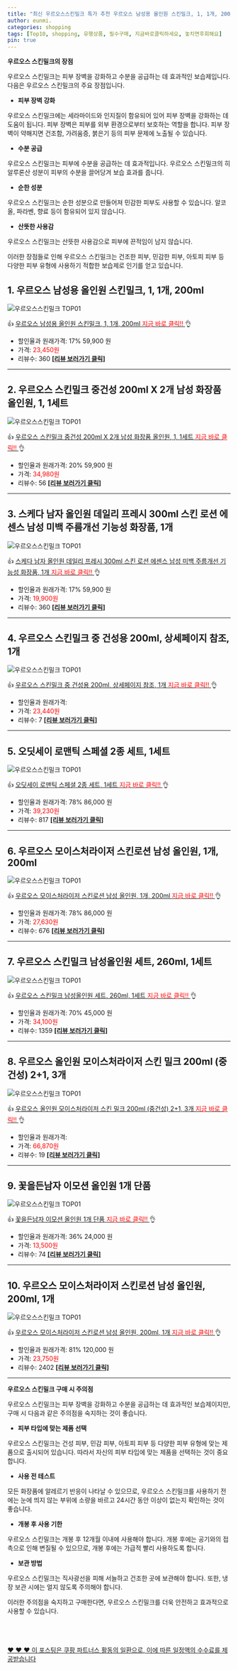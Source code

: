 ```yaml
---
title: "최신 우르오스스킨밀크 특가 추천 우르오스 남성용 올인원 스킨밀크, 1, 1개, 200ml 비교 장점"
author: eunmi.
categories: shopping
tags: [Top10, shopping, 유행상품, 필수구매, 지금바로클릭하세요, 놓치면후회해요]
pin: true
---
```

**우르오스 스킨밀크의 장점**

우르오스 스킨밀크는 피부 장벽을 강화하고 수분을 공급하는 데 효과적인 보습제입니다. 다음은 우르오스 스킨밀크의 주요 장점입니다.

* **피부 장벽 강화**

우르오스 스킨밀크에는 세라마이드와 인지질이 함유되어 있어 피부 장벽을 강화하는 데 도움이 됩니다. 피부 장벽은 피부를 외부 환경으로부터 보호하는 역할을 합니다. 피부 장벽이 약해지면 건조함, 가려움증, 붉은기 등의 피부 문제에 노출될 수 있습니다.

* **수분 공급**

우르오스 스킨밀크는 피부에 수분을 공급하는 데 효과적입니다. 우르오스 스킨밀크의 히알루론산 성분이 피부의 수분을 끌어당겨 보습 효과를 줍니다.

* **순한 성분**

우르오스 스킨밀크는 순한 성분으로 만들어져 민감한 피부도 사용할 수 있습니다. 알코올, 파라벤, 향료 등이 함유되어 있지 않습니다.

* **산뜻한 사용감**

우르오스 스킨밀크는 산뜻한 사용감으로 피부에 끈적임이 남지 않습니다.

이러한 장점들로 인해 우르오스 스킨밀크는 건조한 피부, 민감한 피부, 아토피 피부 등 다양한 피부 유형에 사용하기 적합한 보습제로 인기를 얻고 있습니다.

   

## 1. 우르오스 남성용 올인원 스킨밀크, 1, 1개, 200ml

![우르오스스킨밀크 TOP01](https://thumbnail7.coupangcdn.com/thumbnails/remote/230x230ex/image/vendor_inventory/e546/8e6fc48bca0f3a95adb1994943acd0d76708559529b2bf1e8e8262955f04.jpg)


👍 [우르오스 남성용 올인원 스킨밀크, 1, 1개, 200ml <font color=red> 지금 바로 클릭!! </font> ](https://link.coupang.com/re/AFFSDP?lptag=AF3617701&subid=GithubCoopas&pageKey=7662481758&traceid=V0-153&itemId=1023577477&vendorItemId=76183753214) 👌 


- 할인율과 원래가격: 17%  59,900   원
- 가격: <span style='color:red'>23,450원</span>
- 리뷰수: 360  [**[리뷰 보러가기 클릭]**](https://link.coupang.com/re/AFFSDP?lptag=AF3617701&subid=GithubCoopas&pageKey=7662481758&traceid=V0-153&itemId=1023577477&vendorItemId=76183753214)

---


   

## 2. 우르오스 스킨밀크 중건성 200ml X 2개 남성 화장품 올인원, 1, 1세트

![우르오스스킨밀크 TOP01](https://thumbnail6.coupangcdn.com/thumbnails/remote/230x230ex/image/vendor_inventory/b88b/85e8c484f217fe221752a1e142d6c9ee2ce8f1cadd8fdc840c7c576f5be2.jpg)


👍 [우르오스 스킨밀크 중건성 200ml X 2개 남성 화장품 올인원, 1, 1세트 <font color=red> 지금 바로 클릭!! </font> ](https://link.coupang.com/re/AFFSDP?lptag=AF3617701&subid=GithubCoopas&pageKey=7563689894&traceid=V0-153&itemId=20063300692&vendorItemId=87681616263) 👌 


- 할인율과 원래가격: 20%  59,900   원
- 가격: <span style='color:red'>34,980원</span>
- 리뷰수: 56  [**[리뷰 보러가기 클릭]**](https://link.coupang.com/re/AFFSDP?lptag=AF3617701&subid=GithubCoopas&pageKey=7563689894&traceid=V0-153&itemId=20063300692&vendorItemId=87681616263)

---


   

## 3. 스케다 남자 올인원 데일리 프레시 300ml 스킨 로션 에센스 남성 미백 주름개선 기능성 화장품, 1개

![우르오스스킨밀크 TOP01](https://thumbnail9.coupangcdn.com/thumbnails/remote/230x230ex/image/vendor_inventory/ed1c/3d8f470fafd8d435efac4afe726e3d25fae2575d7e3791933631293dfd46.jpg)


👍 [스케다 남자 올인원 데일리 프레시 300ml 스킨 로션 에센스 남성 미백 주름개선 기능성 화장품, 1개 <font color=red> 지금 바로 클릭!! </font> ](https://link.coupang.com/re/AFFSDP?lptag=AF3617701&subid=GithubCoopas&pageKey=6906504273&traceid=V0-153&itemId=16628403572&vendorItemId=84093962949) 👌 


- 할인율과 원래가격: 17%  59,900   원
- 가격: <span style='color:red'>19,900원</span>
- 리뷰수: 360  [**[리뷰 보러가기 클릭]**](https://link.coupang.com/re/AFFSDP?lptag=AF3617701&subid=GithubCoopas&pageKey=6906504273&traceid=V0-153&itemId=16628403572&vendorItemId=84093962949)

---


   

## 4. 우르오스 스킨밀크 중 건성용 200ml, 상세페이지 참조, 1개

![우르오스스킨밀크 TOP01](https://thumbnail7.coupangcdn.com/thumbnails/remote/230x230ex/image/vendor_inventory/e546/8e6fc48bca0f3a95adb1994943acd0d76708559529b2bf1e8e8262955f04.jpg)


👍 [우르오스 스킨밀크 중 건성용 200ml, 상세페이지 참조, 1개 <font color=red> 지금 바로 클릭!! </font> ](https://link.coupang.com/re/AFFSDP?lptag=AF3617701&subid=GithubCoopas&pageKey=7563689894&traceid=V0-153&itemId=9286899050&vendorItemId=4281737707) 👌 


- 할인율과 원래가격: 
- 가격: <span style='color:red'>23,440원</span>
- 리뷰수: 7  [**[리뷰 보러가기 클릭]**](https://link.coupang.com/re/AFFSDP?lptag=AF3617701&subid=GithubCoopas&pageKey=7563689894&traceid=V0-153&itemId=9286899050&vendorItemId=4281737707)

---


   

## 5. 오딧세이 로맨틱 스페셜 2종 세트, 1세트

![우르오스스킨밀크 TOP01](https://thumbnail7.coupangcdn.com/thumbnails/remote/230x230ex/image/retail/images/3282360401129460-f0e2a9ea-c469-48f6-ac82-6ca1fb87f5d8.jpg)


👍 [오딧세이 로맨틱 스페셜 2종 세트, 1세트 <font color=red> 지금 바로 클릭!! </font> ](https://link.coupang.com/re/AFFSDP?lptag=AF3617701&subid=GithubCoopas&pageKey=6793505371&traceid=V0-153&itemId=16011635931&vendorItemId=83216299246) 👌 


- 할인율과 원래가격: 78%  86,000   원
- 가격: <span style='color:red'>39,230원</span>
- 리뷰수: 817  [**[리뷰 보러가기 클릭]**](https://link.coupang.com/re/AFFSDP?lptag=AF3617701&subid=GithubCoopas&pageKey=6793505371&traceid=V0-153&itemId=16011635931&vendorItemId=83216299246)

---


   

## 6. 우르오스 모이스처라이저 스킨로션 남성 올인원, 1개, 200ml

![우르오스스킨밀크 TOP01](https://thumbnail9.coupangcdn.com/thumbnails/remote/230x230ex/image/vendor_inventory/1111/4e18afa933d7bc1b9db71eedcee4beb16abf1ff7898e83a7b072cf35cb38.jpg)


👍 [우르오스 모이스처라이저 스킨로션 남성 올인원, 1개, 200ml <font color=red> 지금 바로 클릭!! </font> ](https://link.coupang.com/re/AFFSDP?lptag=AF3617701&subid=GithubCoopas&pageKey=245764246&traceid=V0-153&itemId=17567307071&vendorItemId=82929938886) 👌 


- 할인율과 원래가격: 78%  86,000   원
- 가격: <span style='color:red'>27,630원</span>
- 리뷰수: 676  [**[리뷰 보러가기 클릭]**](https://link.coupang.com/re/AFFSDP?lptag=AF3617701&subid=GithubCoopas&pageKey=245764246&traceid=V0-153&itemId=17567307071&vendorItemId=82929938886)

---


   

## 7. 우르오스 스킨밀크 남성올인원 세트, 260ml, 1세트

![우르오스스킨밀크 TOP01](https://thumbnail6.coupangcdn.com/thumbnails/remote/230x230ex/image/vendor_inventory/afe4/dca975d9e023b4eec66c92f35d7f8cf436f0cf3ef20163928f2916b14339.png)


👍 [우르오스 스킨밀크 남성올인원 세트, 260ml, 1세트 <font color=red> 지금 바로 클릭!! </font> ](https://link.coupang.com/re/AFFSDP?lptag=AF3617701&subid=GithubCoopas&pageKey=10453081&traceid=V0-153&itemId=45544592&vendorItemId=87199991533) 👌 


- 할인율과 원래가격: 70%  45,000   원
- 가격: <span style='color:red'>34,100원</span>
- 리뷰수: 1359  [**[리뷰 보러가기 클릭]**](https://link.coupang.com/re/AFFSDP?lptag=AF3617701&subid=GithubCoopas&pageKey=10453081&traceid=V0-153&itemId=45544592&vendorItemId=87199991533)

---


   

## 8. 우르오스 올인원 모이스처라이저 스킨 밀크 200ml (중건성) 2+1, 3개

![우르오스스킨밀크 TOP01](https://thumbnail9.coupangcdn.com/thumbnails/remote/230x230ex/image/vendor_inventory/15a2/8b4a9f046a869eea6b7d349ca92576c6058359169e97928f19300bd2bcd2.jpg)


👍 [우르오스 올인원 모이스처라이저 스킨 밀크 200ml (중건성) 2+1, 3개 <font color=red> 지금 바로 클릭!! </font> ](https://link.coupang.com/re/AFFSDP?lptag=AF3617701&subid=GithubCoopas&pageKey=7219331961&traceid=V0-153&itemId=18290497578&vendorItemId=75695796602) 👌 


- 할인율과 원래가격: 
- 가격: <span style='color:red'>66,870원</span>
- 리뷰수: 19  [**[리뷰 보러가기 클릭]**](https://link.coupang.com/re/AFFSDP?lptag=AF3617701&subid=GithubCoopas&pageKey=7219331961&traceid=V0-153&itemId=18290497578&vendorItemId=75695796602)

---


   

## 9. 꽃을든남자 이모션 올인원 1개 단품

![우르오스스킨밀크 TOP01](https://thumbnail8.coupangcdn.com/thumbnails/remote/230x230ex/image/vendor_inventory/747b/00bec4180e77b43c6ee3c899fa831f4dad3457602d19f39dfb4c4b4876a3.jpg)


👍 [꽃을든남자 이모션 올인원 1개 단품 <font color=red> 지금 바로 클릭!! </font> ](https://link.coupang.com/re/AFFSDP?lptag=AF3617701&subid=GithubCoopas&pageKey=6930130369&traceid=V0-153&itemId=16766903622&vendorItemId=83949327252) 👌 


- 할인율과 원래가격: 36%  24,000   원
- 가격: <span style='color:red'>13,500원</span>
- 리뷰수: 74  [**[리뷰 보러가기 클릭]**](https://link.coupang.com/re/AFFSDP?lptag=AF3617701&subid=GithubCoopas&pageKey=6930130369&traceid=V0-153&itemId=16766903622&vendorItemId=83949327252)

---


   

## 10. 우르오스 모이스처라이저 스킨로션 남성 올인원, 200ml, 1개

![우르오스스킨밀크 TOP01](https://thumbnail9.coupangcdn.com/thumbnails/remote/230x230ex/image/vendor_inventory/4777/6300dd5a42f1dc84211b79bc27d45d6471ca5e63402a129fde8f3912f5f0.jpg)


👍 [우르오스 모이스처라이저 스킨로션 남성 올인원, 200ml, 1개 <font color=red> 지금 바로 클릭!! </font> ](https://link.coupang.com/re/AFFSDP?lptag=AF3617701&subid=GithubCoopas&pageKey=7592415464&traceid=V0-153&itemId=778964220&vendorItemId=76831275474) 👌 


- 할인율과 원래가격: 81%  120,000   원
- 가격: <span style='color:red'>23,750원</span>
- 리뷰수: 2402  [**[리뷰 보러가기 클릭]**](https://link.coupang.com/re/AFFSDP?lptag=AF3617701&subid=GithubCoopas&pageKey=7592415464&traceid=V0-153&itemId=778964220&vendorItemId=76831275474)

---
**우르오스 스킨밀크 구매 시 주의점**

우르오스 스킨밀크는 피부 장벽을 강화하고 수분을 공급하는 데 효과적인 보습제이지만, 구매 시 다음과 같은 주의점을 숙지하는 것이 좋습니다.

* **피부 타입에 맞는 제품 선택**

우르오스 스킨밀크는 건성 피부, 민감 피부, 아토피 피부 등 다양한 피부 유형에 맞는 제품으로 출시되어 있습니다. 따라서 자신의 피부 타입에 맞는 제품을 선택하는 것이 중요합니다.

* **사용 전 테스트**

모든 화장품에 알레르기 반응이 나타날 수 있으므로, 우르오스 스킨밀크를 사용하기 전에는 눈에 띄지 않는 부위에 소량을 바르고 24시간 동안 이상이 없는지 확인하는 것이 좋습니다.

* **개봉 후 사용 기한**

우르오스 스킨밀크는 개봉 후 12개월 이내에 사용해야 합니다. 개봉 후에는 공기와의 접촉으로 인해 변질될 수 있으므로, 개봉 후에는 가급적 빨리 사용하도록 합니다.

* **보관 방법**

우르오스 스킨밀크는 직사광선을 피해 서늘하고 건조한 곳에 보관해야 합니다. 또한, 냉장 보관 시에는 얼지 않도록 주의해야 합니다.

이러한 주의점을 숙지하고 구매한다면, 우르오스 스킨밀크를 더욱 안전하고 효과적으로 사용할 수 있습니다.<br><br><br><br><br> [ ❤ ❤ ❤ 이 포스팅은 쿠팡 파트너스 활동의 일환으로, 이에 따른 일정액의 수수료를 제공받습니다](https://link.coupang.com/a/bcEFyh)